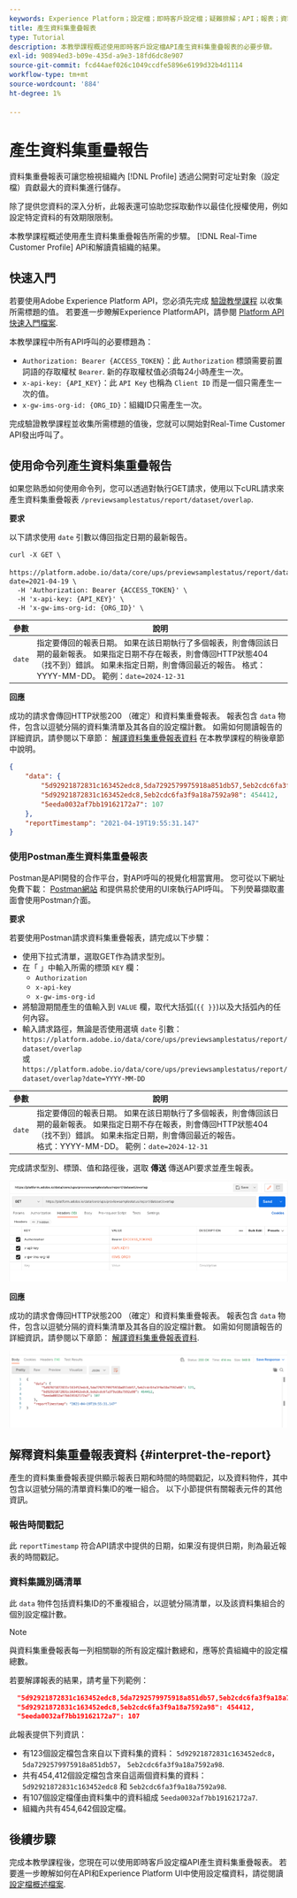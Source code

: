 ```yaml
---
keywords: Experience Platform；設定檔；即時客戶設定檔；疑難排解；API；報表；資料集重疊報表；設定檔資料
title: 產生資料集重疊報表
type: Tutorial
description: 本教學課程概述使用即時客戶設定檔API產生資料集重疊報表的必要步驟。
exl-id: 90894ed3-b09e-435d-a9e3-18fd6dc8e907
source-git-commit: fcd44aef026c1049ccdfe5896e6199d32b4d1114
workflow-type: tm+mt
source-wordcount: '884'
ht-degree: 1%

---
```


# 產生資料集重疊報告

資料集重疊報表可讓您檢視組織內 [!DNL Profile] 透過公開對可定址對象（設定檔）貢獻最大的資料集進行儲存。

除了提供您資料的深入分析，此報表還可協助您採取動作以最佳化授權使用，例如設定特定資料的有效期限限制。

本教學課程概述使用產生資料集重疊報告所需的步驟。 [!DNL Real-Time Customer Profile] API和解讀貴組織的結果。

## 快速入門

若要使用Adobe Experience Platform API，您必須先完成 [驗證教學課程](https://www.adobe.com/go/platform-api-authentication-en) 以收集所需標題的值。 若要進一步瞭解Experience PlatformAPI，請參閱 [Platform API快速入門檔案](../../landing/api-guide.md).

本教學課程中所有API呼叫的必要標題為：

* `Authorization: Bearer {ACCESS_TOKEN}`：此 `Authorization` 標頭需要前置詞語的存取權杖 `Bearer`. 新的存取權杖值必須每24小時產生一次。
* `x-api-key: {API_KEY}`：此 `API Key` 也稱為 `Client ID` 而是一個只需產生一次的值。
* `x-gw-ims-org-id: {ORG_ID}`：組織ID只需產生一次。

完成驗證教學課程並收集所需標題的值後，您就可以開始對Real-Time Customer API發出呼叫了。

## 使用命令列產生資料集重疊報告

如果您熟悉如何使用命令列，您可以透過對執行GET請求，使用以下cURL請求來產生資料集重疊報表 `/previewsamplestatus/report/dataset/overlap`.

**要求**

以下請求使用 `date` 引數以傳回指定日期的最新報告。

```shell
curl -X GET \
  https://platform.adobe.io/data/core/ups/previewsamplestatus/report/dataset/overlap?date=2021-04-19 \
  -H 'Authorization: Bearer {ACCESS_TOKEN}' \
  -H 'x-api-key: {API_KEY}' \
  -H 'x-gw-ims-org-id: {ORG_ID}' \
```

| 參數 | 說明 |
|---|---|
| `date` | 指定要傳回的報表日期。 如果在該日期執行了多個報表，則會傳回該日期的最新報表。 如果指定日期不存在報表，則會傳回HTTP狀態404 （找不到）錯誤。 如果未指定日期，則會傳回最近的報告。 格式：YYYY-MM-DD。 範例：`date=2024-12-31` |

**回應**

成功的請求會傳回HTTP狀態200 （確定）和資料集重疊報表。 報表包含 `data` 物件，包含以逗號分隔的資料集清單及其各自的設定檔計數。 如需如何閱讀報告的詳細資訊，請參閱以下章節： [解譯資料集重疊報表資料](#interpret-the-report) 在本教學課程的稍後章節中說明。

```json
{
    "data": {
        "5d92921872831c163452edc8,5da7292579975918a851db57,5eb2cdc6fa3f9a18a7592a98": 123,
        "5d92921872831c163452edc8,5eb2cdc6fa3f9a18a7592a98": 454412,
        "5eeda0032af7bb19162172a7": 107
    },
    "reportTimestamp": "2021-04-19T19:55:31.147"
}
```

### 使用Postman產生資料集重疊報表

Postman是API開發的合作平台，對API呼叫的視覺化相當實用。 您可從以下網址免費下載： [Postman網站](https://www.postman.com) 和提供易於使用的UI來執行API呼叫。 下列熒幕擷取畫面會使用Postman介面。

**要求**

若要使用Postman請求資料集重疊報表，請完成以下步驟：

* 使用下拉式清單，選取GET作為請求型別。
* 在「 」中輸入所需的標頭 `KEY` 欄：
   * `Authorization`
   * `x-api-key`
   * `x-gw-ims-org-id`
* 將驗證期間產生的值輸入到 `VALUE` 欄，取代大括弧(`{{ }}`)以及大括弧內的任何內容。
* 輸入請求路徑，無論是否使用選填 `date` 引數：
   `https://platform.adobe.io/data/core/ups/previewsamplestatus/report/dataset/overlap`\
   或
   `https://platform.adobe.io/data/core/ups/previewsamplestatus/report/dataset/overlap?date=YYYY-MM-DD`

| 參數 | 說明 |
|---|---|
| `date` | 指定要傳回的報表日期。 如果在該日期執行了多個報表，則會傳回該日期的最新報表。 如果指定日期不存在報表，則會傳回HTTP狀態404 （找不到）錯誤。 如果未指定日期，則會傳回最近的報告。 <br/>格式：YYYY-MM-DD。 範例：`date=2024-12-31` |

完成請求型別、標頭、值和路徑後，選取 **傳送** 傳送API要求並產生報表。

![](../images/dataset-overlap-report/postman-request.png)

**回應**

成功的請求會傳回HTTP狀態200 （確定）和資料集重疊報表。 報表包含 `data` 物件，包含以逗號分隔的資料集清單及其各自的設定檔計數。 如需如何閱讀報告的詳細資訊，請參閱以下章節： [解譯資料集重疊報表資料](#interpret-the-report).

![](../images/dataset-overlap-report/postman-response.png)

## 解釋資料集重疊報表資料 {#interpret-the-report}

產生的資料集重疊報表提供顯示報表日期和時間的時間戳記，以及資料物件，其中包含以逗號分隔的清單資料集ID的唯一組合。 以下小節提供有關報表元件的其他資訊。

### 報告時間戳記

此 `reportTimestamp` 符合API請求中提供的日期，如果沒有提供日期，則為最近報表的時間戳記。

### 資料集識別碼清單

此 `data` 物件包括資料集ID的不重複組合，以逗號分隔清單，以及該資料集組合的個別設定檔計數。

>[!NOTE]
>
>與資料集重疊報表每一列相關聯的所有設定檔計數總和，應等於貴組織中的設定檔總數。

若要解譯報表的結果，請考量下列範例：

```json
  "5d92921872831c163452edc8,5da7292579975918a851db57,5eb2cdc6fa3f9a18a7592a98": 123,
  "5d92921872831c163452edc8,5eb2cdc6fa3f9a18a7592a98": 454412,
  "5eeda0032af7bb19162172a7": 107
```

此報表提供下列資訊：

* 有123個設定檔包含來自以下資料集的資料： `5d92921872831c163452edc8`， `5da7292579975918a851db57`， `5eb2cdc6fa3f9a18a7592a98`.
* 共有454,412個設定檔包含來自這兩個資料集的資料： `5d92921872831c163452edc8` 和 `5eb2cdc6fa3f9a18a7592a98`.
* 有107個設定檔僅由資料集中的資料組成 `5eeda0032af7bb19162172a7`.
* 組織內共有454,642個設定檔。

## 後續步驟

完成本教學課程後，您現在可以使用即時客戶設定檔API產生資料集重疊報表。 若要進一步瞭解如何在API和Experience Platform UI中使用設定檔資料，請從閱讀 [設定檔概述檔案](../home.md).
